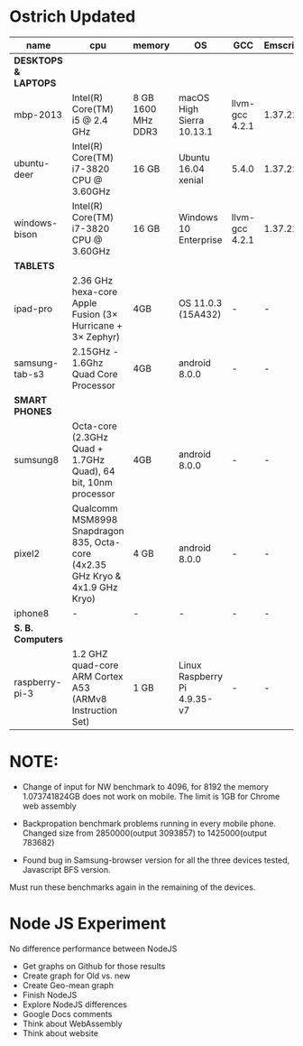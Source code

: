 # Ostrich Updated

|name   |cpu    |memory |OS     | GCC | Emscripten| Report | Data|
|----   |---    |-------|-------|-----|-----------|-----------|-----------|
| __DESKTOPS & LAPTOPS__   |    |||||||
|mbp-2013    |  Intel(R) Core(TM) i5 @ 2.4 GHz   |  8 GB 1600 MHz DDR3      |   macOS High Sierra 10.13.1 |llvm-gcc 4.2.1   |1.37.22 |[report](./data/mbp2013/report-mbp2013.md) |[mbp2013.csv](./data/mbp2013/browser/platform=mbp2013,input-size=medium.csv) |
|ubuntu-deer    |Intel(R) Core(TM) i7-3820 CPU @ 3.60GHz     |  16 GB     |   Ubuntu 16.04 xenial |5.4.0 |1.37.22  |[report](./data/ubuntu-deer/report-ubuntu-deer.md) | [ubuntu-deer.csv](./data/ubuntu-deer/browser/platform=ubuntu-deer,input-size=medium.csv)|
|windows-bison    |  Intel(R) Core(TM) i7-3820 CPU @ 3.60GHz   | 16 GB |   Windows 10 Enterprise | llvm-gcc 4.2.1   |1.37.22 |[report](./data/windows-bison/report-windows-bison.md) | [windows-bison.csv](./data/windows-bison/browser/platform=windows-bison,input-size=medium.csv)|
| __TABLETS__   |    |||||||
| ipad-pro | 2.36 GHz hexa-core Apple Fusion (3× Hurricane + 3× Zephyr) | 4GB  | OS 11.0.3 (15A432) | - | - |[report](./data/ipad-pro/report-ipad-pro.md) | [ipad-pro.csv](./data/ipad-pro/browser/platform=ipad-pro,input-size=medium.csv) |
| samsung-tab-s3|2.15GHz - 1.6Ghz Quad Core Processor | 4GB  | android 8.0.0 | - | - |[report](./data/samsung-tab-s3/report-samsung-tab-s3.md) | [samsung-tab-s3.csv](./data/samsung-tab-s3/browser/platform=samsung-tab-s3,input-size=medium.csv) |
| __SMART PHONES__   |    |||||||
| sumsung8 | Octa-core (2.3GHz Quad + 1.7GHz Quad), 64 bit, 10nm processor | 4GB | android 8.0.0 | - | - | [report](./data/samsung8/report-samsung8.md) | [sumsung8.csv](./data/samsung8/browser/platform=samsung8,input-size=medium.csv) |
| pixel2  | Qualcomm MSM8998 Snapdragon 835, Octa-core (4x2.35 GHz Kryo & 4x1.9 GHz Kryo) | 4 GB | android 8.0.0 | - | - |[report](./data/pixel2/report-pixel2.md) | [pixel2.csv](./data/pixel2/browser/platform=pixel2,input-size=medium.csv) |
| iphone8 | - | - | - | - | - | - | - | 
| __S. B. Computers__   |    |||||||
| raspberry-pi-3 | 1.2 GHZ quad-core ARM Cortex A53 (ARMv8 Instruction Set) | 1 GB | Linux Raspberry Pi 4.9.35-v7 | - | - | [report](./data/raspberry-pi-3/report-raspberry-pi-3.md) | [raspberry-pi-3.csv](./data/raspberry-pi-3/server/platform=raspberry3,environment=node-remote-raspberry,input-size=medium.csv)|

# NOTE: 
- Change of input for NW benchmark to 4096, for 8192 the memory 1.073741824GB does not work on mobile. The limit is 1GB for Chrome web assembly

- Backpropation benchmark problems running in every mobile phone. Changed size from 2850000(output 3093857) to 1425000(output 783682)

- Found bug in Samsung-browser version for all the three devices tested, Javascript BFS version.

Must run these benchmarks again in the remaining of the devices.
# Node JS Experiment
No difference performance between NodeJS
 - Get graphs on Github for those results
 - Create graph for Old vs. new
 - Create Geo-mean graph
 - Finish NodeJS
 - Explore NodeJS differences
 - Google Docs comments
 - Think about WebAssembly
 - Think about website


